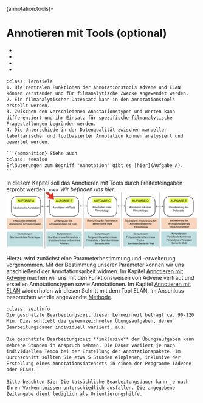 (annotation:tools)=
# Annotieren mit Tools (optional)
- [](./Aufgabe_B.md)
- [](./Aufgabe_B_UK-1.md)
- [](./Aufgabe_B_UK-2.md)
- [](./Aufgabe_B_UK-3.md)

```{admonition} Erhebung filmanalytischer Daten anhand Freitextannotationen mit digitalen Tools
:class: lernziele
1. Die zentralen Funktionen der Annotationstools Advene und ELAN können verstanden und für filmanalytische Zwecke angewendet werden.
2. Ein filmanalytischer Datensatz kann in den Annotationstools erstellt werden.
3. Zwischen den verschiedenen Annotationstypen und Werten kann differenziert und ihr Einsatz für spezifische filmanalytische Fragestellungen begründen werden.
4. Die Unterschiede in der Datenqualität zwischen manueller tabellarischer und toolbasierter Annotation können analysiert und bewertet werden.
```

````{margin}
```{admonition} Siehe auch
:class: seealso
Erläuterungen zum Begriff "Annotation" gibt es [hier](Aufgabe_A).
```
````
In diesem Kapitel soll das Annotieren mit Tools durch Freitexteingaben erprobt werden.
+++
*Wir befinden uns hier:*
![Aufgabe 2](../assets/Aufgabenstruktur-02.png)

Hierzu wird zunächst eine Parameterbestimmung und -erweiterung vorgenommen. Mit der Bestimmung unserer Parameter können wir uns anschließend der Annotationsarbeit widmen. Im Kapitel [Annotieren mit Advene](Aufgabe_B_UK-1) machen wir uns mit den Funktionsweisen von Advene vertraut und erstellen Annotationstypen sowie Annotationen. Im Kapitel [Annotieren mit ELAN](Aufgabe_B_UK-2) wiederholen wir diesen Schritt mit dem Tool ELAN. Im Anschluss besprechen wir die angewandte [Methode](Aufgabe_B_UK-3).

```{admonition} Bearbeitungszeit
:class: zeitinfo
Die geschätzte Bearbeitungszeit dieser Lerneinheit beträgt ca. 90-120 Min. Dies schließt die gekennzeichneten Übungsaufgaben, deren Bearbeitungsdauer individuell variiert, aus. 

Die geschätzte Bearbeitungszeit **inklusive** der Übungsaufgaben kann mehrere Stunden in Anspruch nehmen. Die Dauer variiert je nach individuellem Tempo bei der Erstellung der Annotationspakete. Im Durchschnitt sollten Sie etwa 5 Stunden einplanen, inklusive der Erstellung eines Annotationsdatensets in einem der Programme (Advene oder ELAN).

Bitte beachten Sie: Die tatsächliche Bearbeitungsdauer kann je nach Ihren Vorkenntnissen unterschiedlich ausfallen. Die angegebene Zeitangabe dient lediglich als Orientierungshilfe.
```
